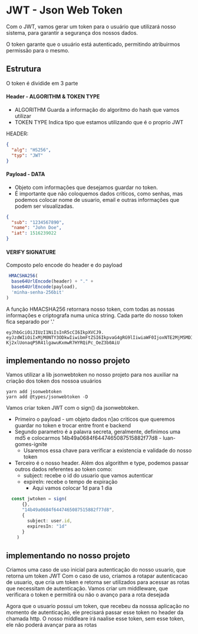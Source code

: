 # JWT - Json Web Token

Com o JWT, vamos gerar um token para o usuário que utilizará nosso sistema, para garantir a segurança dos nossos dados.

O token garante que o usuário está autenticado, permitindo atribuirmos permissão para o mesmo.

## Estrutura
O token é dividide em 3 parte
#### Header - ALGORITHM & TOKEN TYPE
  - ALGORITHM
    Guarda a informação do algoritmo do hash que vamos utilizar
  - TOKEN TYPE
    Indica tipo que estamos utilizando que é o proprio JWT

HEADER:
```json
{
  "alg": "HS256",
  "typ": "JWT"
}
```

#### Payload - DATA
  - Objeto com informações que desejamos guardar no token.
  - É importante que não coloquemos dados criticos, como senhas, mas podemos colocar nome de usuario, email e outras informações que podem ser visualizadas.

```json
{
  "sub": "1234567890",
  "name": "John Doe",
  "iat": 1516239022
}
```

#### VERIFY SIGNATURE
 Composto pelo encode do header e do payload

```js
 HMACSHA256(
  base64UrlEncode(header) + "." +
  base64UrlEncode(payload),
  'minha-senha-256bit'
) 
```
A função HMACSHA256 retornara nosso token, com todas as nossas informações e criptografa numa unica string.
Cada parte do nosso token fica separado por '.'

```
eyJhbGciOiJIUzI1NiIsInR5cCI6IkpXVCJ9.
eyJzdWIiOiIxMjM0NTY3ODkwIiwibmFtZSI6IkpvaG4gRG9lIiwiaWF0IjoxNTE2MjM5MDIyfQ.
Kj2xlUonaqP5R41lgawuKxmwR7HYRQiPc_OeZ3b0AiU
```

## implementando no nosso projeto
   Vamos utilizar a lib jsonwebtoken no nosso projeto para nos auxiliar na criação dos token dos nossoa usuários

```
yarn add jsonwebtoken
yarn add @types/jsonwebtoken -D
```

Vamos criar token JWT com o sign() da jsonwebtoken.
- Primeiro o payload - um objeto dados n]ao criticos que queremos guardar no token e trocar entre front e backend
- Segundo parametro é a palavra secreta, geralmente, definimos uma md5 e colocarmos
14b49a0684f6447465087515882f77d8 - luan-gomes-ignite
  - Usaremos essa chave para verificar a existencia e validade do nosso token
- Terceiro é o nosso header. Além dos algorithm e type, podemos passar  outros dados referentes ao token como:
  - subject: recebe o id do usuario que vamos autenticar
  - expireIn: recebe o tempo de expiração
    - Aqui vamos colocar 1d para 1 dia
```ts
  const jwtoken = sign(
      {},
      "14b49a0684f6447465087515882f77d8",
      {
        subject: user.id,
        expiresIn: "1d"
      }
    )
```


## implementando no nosso projeto
Criamos uma caso de uso inicial para autenticação do nosso usuario, que retorna um token JWT
Com o caso de uso, criamos a rotapar autenticacao de usuario, que cria um token e retorna ser utilizados para acessar as rotas que necessitam de autenticação.
Vamos criar um middleware, que verificara o token e permitirá ou  não o avanço para a rota desejada

Agora que o usuario possui um token, que recebeu da nosssa aplicação no momento de autenticação, ele precisará passar esse token no header da chamada http.
O nosso middleare irá naalise esse token, sem esse token, ele não poderá avançar para as rotas




